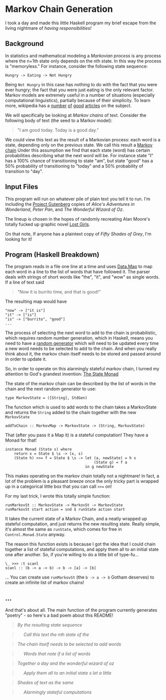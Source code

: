 # Markov Chain Generation

I took a day and made this little Haskell program my brief escape from the
living nightmare of *having responsibilities!*

## Background

In statistics and mathematical modeling a *Markovian process* is any process
where the n+1th state only depends on the nth state. In this way the process is
"memoryless."  For instance, consider the following state sequence:

```
Hungry -> Eating -> Not Hungry
```

Being `Not Hungry` in this case has nothing to do with the fact that you were
ever hungry; the fact that you were just eating is the only relevant
factor. Markov models are extremely useful in a number of situations (especially
computational linguistics), partially because of their simplicity. To learn
more, wikipedia has a [number](http://en.wikipedia.org/wiki/Markov_property)
[of](http://en.wikipedia.org/wiki/Markov_process)
[good](http://en.wikipedia.org/wiki/Hidden_Markov_model)
[articles](http://en.wikipedia.org/wiki/Markov_model) on the subject.

We will specifically be looking at *Markov chains* of text. Consider the
following body of text (the seed to a Markov model):

> "I am good today. Today is a good day."

We could view this text as the result of a Markovian process: each word is a
state, depending only on the previous state. We call this result a [Markov
chain](http://en.wikipedia.org/wiki/Markov_chain) Under this assumption we find
that each state (word) has certain probabilities describing what the next word
will be. For instance state "I" has a 100% chance of transitioning to state
"am", but state "good" has a 50% probability of transitioning to "today" and a
50% probability of transition to "day".

## Input Files

This program will run on whatever pile of plain text you tell it to run. I'm
including the [Project Gutenberg](https://www.gutenberg.org/) copies of *Alice's
Adventures in Wonderland*, *Peter Pan*, and *The Wonderful Wizard of Oz*.

The lineup is chosen in the hopes of randomly recreating Alan Moore's totally
fucked up graphic novel [Lost Girls](https://en.wikipedia.org/wiki/Lost_Girls).

On that note, If anyone has a plaintext copy of *Fifty Shades of Grey*, I'm
looking for it!

## Program (Haskell Breakdown)

The program reads in a file one line at a time and uses
[Data.Map](https://hackage.haskell.org/package/containers-0.4.0.0/docs/Data-Map.html)
to map each word in a line to the list of words that have followed it. The
parser deals with strings of short words like "the", "it", and "wow" as single
words. If a line of text said

> "Now it is burrito time, and that is good!"

The resulting map would have
```
"now" -> ["it is"]
"it" -> ["is"]
"is" -> ["burrito", "good"]
...
```

The process of selecting the next word to add to the chain is probabilistic,
which requires random number generation, which in Haskell, means you need to
have a [random
generator](https://hackage.haskell.org/package/random-1.0.0.3/docs/System-Random.html)
which will need to be updated every time a new word needs to be selected to add
to the chain. And when you really think about it, the markov chain itself needs
to be stored and passed around in order to update it.

So, in order to operate on this alarmingly stateful markov chain, I turned my
attention to God's grandest invention: [The State
Monad](https://hackage.haskell.org/package/mtl-2.0.1.0/docs/Control-Monad-State-Lazy.html)

The state of the markov chain can be described by the list of words in the chain
and the next random generator to use:

```
type MarkovState = ([String], StdGen)
```

The function which is used to add words to the chain takes a MarkovState and
returns the `String` added to the chain together with the new `MarkovState`

```
addToChain :: MarkovMap -> MarkovState -> (String, MarkovState)
```

That (after you pass it a Map it) is a stateful computation! They have a Monad
for that!

```
instance Monad (State s) where
    return x = State $ \s -> (x, s)
    (State h) >>= f = State $ \s -> let (a, newState) = h s
                                        (State g) = f a
                                    in g newState
```

This makes operating on the markov chain totally not a nightmare! In fact, a lot
of the problem is a pleasant breeze once the only tricky part is wrapped up in a
categorical little box that you can call `>>=` on!

For my last trick, I wrote this totally simple function:

```
runMarkovSt :: MarkovState -> MarkovSt -> MarkovState
runMarkovSt start action = snd $ runState action start

```

It takes the current state of a Markov Chain, and a neatly wrapped up stateful
computation, and just returns the new resulting state. Really simple, it's
almost the same as `runState`, which comes for free in `Control.Monad.State`
anyway.

The reason this function exists is because I got the idea that I could chain
together a list of stateful computations, and apply them all to an initial state
one after another. So, if you're willing to do a little bit of type-fu...

```
\_ >>> :t scanl
scanl :: (b -> a -> b) -> b -> [a] -> [b]
```

... You can create use `runMarkovSt` (the `b -> a -> b` Gotham deserves) to
create an infinite list of markov chains!

## ...

And that's about all. The main function of the program currently generates
"poetry" - so here's a bad poem about this README!

> *By the resulting state sequence*

> &nbsp;&nbsp;&nbsp;&nbsp; *Call this text the nth state of the*

> *The chain itself needs to be selected to add words*

> &nbsp;&nbsp;&nbsp;&nbsp; *Words that note if a list of words*

> *Together a day and the wonderful wizard of oz*

> &nbsp;&nbsp;&nbsp;&nbsp; *Apply them all to an initial state s let a little*

> *Shades of text as the same*

> &nbsp;&nbsp;&nbsp;&nbsp; *Alarmingly stateful computations*
